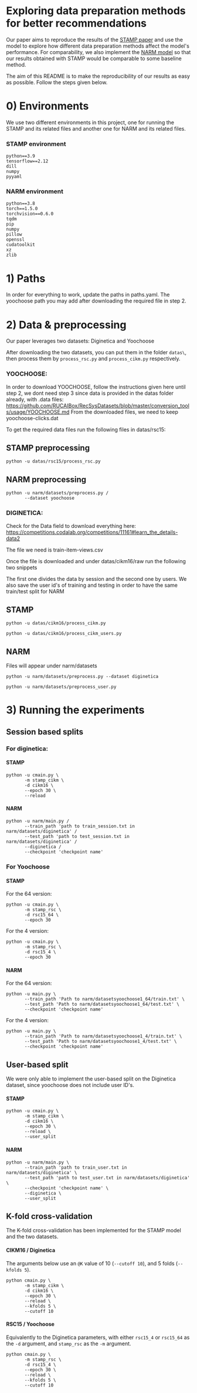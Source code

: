 # Exploring data preparation methods for better recommendations

Our paper aims to reproduce the results of the [STAMP paper](https://dl.acm.org/doi/abs/10.1145/3219819.3219950) and use the model to explore how different data preparation methods affect the model's performance. For comparability, we also implement the [NARM model](https://arxiv.org/abs/1711.04725) so that our results obtained with STAMP would be comparable to some baseline method. 

The aim of this README is to make the reproducibility of our results as easy as possible. Follow the steps given below.

# 0) Environments
We use two different environments in this project, one for running the STAMP and its related files and another one for NARM and its related files.

### STAMP environment
```
python==3.9
tensorflow==2.12
dill
numpy
pyyaml
```

### NARM environment
```
python==3.8
torch==1.5.0
torchvision==0.6.0
tqdm
pip
numpy
pillow
openssl
cudatoolkit
xz
zlib
```

# 1) Paths
In order for everything to work, update the paths in paths.yaml. The yoochoose path you may add after downloading the required file in step 2.


# 2) Data & preprocessing
Our paper leverages two datasets: Diginetica and Yoochoose

After downloading the two datasets, you can put them in the folder `datas\`, then process them by `process_rsc.py` and  `process_cikm.py` respectively.

### YOOCHOOSE: 
In order to download YOOCHOOSE, follow the instructions given here until step 2, we dont need step 3 since data is provided in the datas folder already, with .data files:
https://github.com/RUCAIBox/RecSysDatasets/blob/master/conversion_tools/usage/YOOCHOOSE.md
From the downloaded files, we need to keep yoochoose-clicks.dat

To get the required data files run the following files in datas/rsc15:

## STAMP preprocessing

```
python -u datas/rsc15/process_rsc.py
``` 

## NARM preprocessing

```
python -u narm/datasets/preprocess.py /
       --dataset yoochoose
```


### DIGINETICA:

Check for the Data field to download everything here: https://competitions.codalab.org/competitions/11161#learn_the_details-data2

The file we need is train-item-views.csv

Once the file is downloaded and under datas/cikm16/raw
run the following two snippets

The first one divides the data by session and the second one by users. We also save the user id's of training and testing in order to have the same train/test split for NARM

## STAMP
```
python -u datas/cikm16/process_cikm.py
```
```
python -u datas/cikm16/process_cikm_users.py
```

## NARM
Files will appear under narm/datasets

```
python -u narm/datasets/preprocess.py --dataset diginetica
```

```
python -u narm/datasets/preprocess_user.py
```

# 3) Running the experiments

## Session based splits

### For diginetica:

#### STAMP
```
python -u cmain.py \
       -m stamp_cikm \
       -d cikm16 \
       --epoch 30 \
       --reload
```

#### NARM
```
python -u narm/main.py / 
       --train_path 'path to train_session.txt in narm/datasets/diginetica' / 
       --test_path 'path to test_session.txt in narm/datasets/diginetica' /
       --diginetica /
       --checkpoint 'checkpoint name'
```

### For Yoochoose

#### STAMP
For the 64 version:
```
python -u cmain.py \
       -m stamp_rsc \ 
       -d rsc15_64 \
       --epoch 30
```

For the 4 version:
```
python -u cmain.py \
       -m stamp_rsc \ 
       -d rsc15_4 \
       --epoch 30
```

#### NARM
For the 64 version:
```
python -u main.py \
       --train_path 'Path to narm/datasetsyoochoose1_64/train.txt' \
       --test_path 'Path to narm/datasetsyoochoose1_64/test.txt' \
       --checkpoint 'checkpoint name'
```

For the 4 version:
```
python -u main.py \
       --train_path 'Path to narm/datasetsyoochoose1_4/train.txt' \
       --test_path 'Path to narm/datasetsyoochoose1_4/test.txt' \
       --checkpoint 'checkpoint name'
```

## User-based split

We were only able to implement the user-based split on the Diginetica dataset, since yoochoose does not include user ID's.

#### STAMP
```
python -u cmain.py \
       -m stamp_cikm \
       -d cikm16 \
       --epoch 30 \
       --reload \
       --user_split
```

#### NARM
```
python -u narm/main.py \
       --train_path 'path to train_user.txt in narm/datasets/diginetica' \
       --test_path 'path to test_user.txt in narm/datasets/diginetica' \
       --checkpoint 'checkpoint name' \
       --diginetica \
       --user_split
```

## K-fold cross-validation

The K-fold cross-validation has been implemented for the STAMP model and the two datasets.

#### CIKM16 / Diginetica
The arguments below use an `@K` value of 10 (`--cutoff 10`), and 5 folds (`--kfolds 5`).
```
python cmain.py \
       -m stamp_cikm \
       -d cikm16 \
       --epoch 30 \
       --reload \
       --kfolds 5 \
       --cutoff 10
```

#### RSC15 / Yoochoose
Equivalently to the Diginetica parameters, with either `rsc15_4` or `rsc15_64` as the `-d` argument, and `stamp_rsc` as the `-m` argument.
```
python cmain.py \
       -m stamp_rsc \
       -d rsc15_4 \
       --epoch 30 \
       --reload \
       --kfolds 5 \
       --cutoff 10
```

